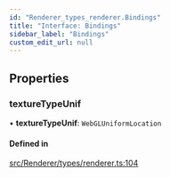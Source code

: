 ```yaml
---
id: "Renderer_types_renderer.Bindings"
title: "Interface: Bindings"
sidebar_label: "Bindings"
custom_edit_url: null
---
```




## Properties

### textureTypeUnif

• **textureTypeUnif**: `WebGLUniformLocation`

#### Defined in

[src/Renderer/types/renderer.ts:104](https://github.com/ZeaInc/zea-engine/blob/a1fd0b47a/src/Renderer/types/renderer.ts#L104)

